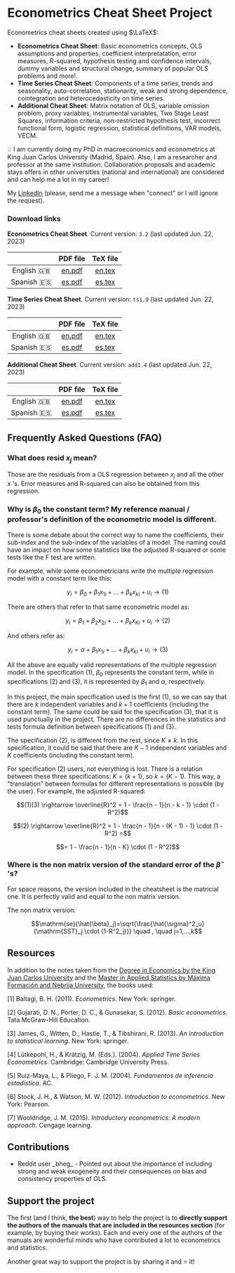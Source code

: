 # Econometrics Cheat Sheet Project

Econometrics cheat sheets created using $\LaTeX$:

* **Econometrics Cheat Sheet**: Basic econometrics concepts, OLS assumptions and properties, coefficient interpretatation, error measures, R-squared, hypothesis testing and confidence intervals, dummy variables and structural change, summary of popular OLS problems and more!.
* **Time Series Cheat Sheet**: Components of a time series, trends and seasonality, auto-correlation, stationarity, weak and strong dependence, cointegration and heterocedasticity on time series.
* **Additional Cheat Sheet**: Matrix notation of OLS, variable omission problem, proxy variables, instrumental variables, Two Stage Least Squares, information criteria, non-restricted hypothesis test, incorrect functional form, logistic regression, statistical definitions, VAR models, VECM.

:bulb: I am currently doing my PhD in macroeconomics and econometrics at King Juan Carlos University (Madrid, Spain). Also, I am a researcher and professor at the same institution. Collaboration proposals and academic stays offers in other universities (national and international) are considered and can help me a lot in my career!

My [LinkedIn](https://www.linkedin.com/in/marcelomorenop/) (please, send me a message when "connect" or I will ignore the request).

### Download links

**Econometrics Cheat Sheet**. Current version: `3.2` (last updated Jun. 22, 2023)

|              | PDF file                                                          | TeX file                                                          |
| :----------: | :---------------------------------------------------------------: | :---------------------------------------------------------------: |
| English :uk: | [en.pdf](econometrics-cheatsheet/econometrics-cheatsheet-en.pdf)  | [en.tex](econometrics-cheatsheet/econometrics-cheatsheet-en.tex)  |
| Spanish :es: | [es.pdf](econometrics-cheatsheet/econometrics-cheatsheet-es.pdf)  | [es.tex](econometrics-cheatsheet/econometrics-cheatsheet-es.tex)  |

**Time Series Cheat Sheet**. Current version: `ts1.9` (last updated Jun. 22, 2023)

|              | PDF file                                                        | TeX file                                                        |
| :----------: | :-------------------------------------------------------------: | :-------------------------------------------------------------: |
| English :uk: | [en.pdf](time-series-cheatsheet/time-series-cheatsheet-en.pdf)  | [en.tex](time-series-cheatsheet/time-series-cheatsheet-en.tex)  |
| Spanish :es: | [es.pdf](time-series-cheatsheet/time-series-cheatsheet-es.pdf)  | [es.tex](time-series-cheatsheet/time-series-cheatsheet-es.tex)  |


**Additional Cheat Sheet**. Current version: `add1.4` (last updated Jun. 22, 2023)

|              | PDF file                                                      | TeX file                                                      |
| :----------: | :-----------------------------------------------------------: | :-----------------------------------------------------------: |
| English :uk: | [en.pdf](additional-cheatsheet/additional-cheatsheet-en.pdf)  | [en.tex](additional-cheatsheet/additional-cheatsheet-en.tex)  |
| Spanish :es: | [es.pdf](additional-cheatsheet/additional-cheatsheet-es.pdf)  | [es.tex](additional-cheatsheet/additional-cheatsheet-es.tex)  |

## Frequently Asked Questions (FAQ)

### What does $\mathrm{resid}$ $x_j$ mean?

Those are the residuals from a OLS regression between $x_j$ and all the other $x$ 's. Error measures and R-squared can also be obtained from this regression.

### Why is $\beta_0$ the constant term? My reference manual / professor's definition of the econometric model is different.

There is some debate about the correct way to name the coefficients, their sub-index and the sub-index of the variables of a model. The naming could have an impact on how some statistics like the adjusted R-squared or some tests like the F test are written.

For example, while some econometricians write the multiple regression model with a constant term like this:

$$y_i = \beta_0 + \beta_1 x_{1i} + ... + \beta_k x_{ki} + u_i \rightarrow (1)$$

There are others that refer to that same econometric model as:

$$y_i = \beta_1 + \beta_2 x_{2i} + ... + \beta_k x_{Ki} + u_i \rightarrow (2)$$

And others refer as:

$$y_i = \alpha + \beta_1 x_{1i} + ... + \beta_k x_{ki} + u_i \rightarrow (3)$$

All the above are equally valid representations of the multiple regression model. In the specification $(1)$, $\beta_0$ represents the constant term, while in specifications $(2)$ and $(3)$, it is represented by $\beta_1$ and $\alpha$, respectively.

In this project, the main specification used is the first $(1)$, so we can say that there are $k$ independent variables and $k + 1$ coefficients (including the constant term). The same could be said for the specification $(3)$, that it is used punctually in the project. There are no differences in the statistics and tests formula definition between specifications $(1)$ and $(3)$.

The specification $(2)$, is different from the rest, since $K \neq k$. In this specification, it could be said that there are $K - 1$ independent variables and $K$ coefficients (including the constant term).

For specification $(2)$ users, not everything is lost. There is a relation between these three specifications: $K = (k + 1)$, so $k = (K - 1)$. This way, a "translation" between formulas for different representations is possible (by the user). For example, the adjusted R-squared:

$$(1)(3) \rightarrow \overline{R}^2 = 1 - \frac{n - 1}{n - k - 1} \cdot (1 - R^2)$$

$$(2) \rightarrow \overline{R}^2 = 1 - \frac{n - 1}{n - (K - 1) - 1} \cdot (1 - R^2) =$$

$$= 1 - \frac{n - 1}{n - K} \cdot (1 - R^2)$$

### Where is the non matrix version of the standard error of the $\hat{\beta}$ 's?

For space reasons, the version included in the cheatsheet is the matricial one. It is perfectly valid and equal to the non matrix version.

The non matrix version:

$$\mathrm{se}(\hat{\beta}_j)=\sqrt{\frac{\hat{\sigma}^2_u}{\mathrm{SST}_j \cdot (1-R^2_j)}} \quad , \quad j=1,...,k$$

## Resources

In addition to the notes taken from the [Degree in Economics by the King Juan Carlos University](https://www.urjc.es/universidad/calidad/560-economia) and the [Master in Applied Statistics by Máxima Formación and Nebrija University](https://www.maximaformacion.es/masters/master-de-estadistica-aplicada-con-r-software/), the books used:

[1] Baltagi, B. H. (2011). *Econometrics*. New York: springer.

[2] Gujarati, D. N., Porter, D. C., & Gunasekar, S. (2012). *Basic econometrics*. Tata McGraw-Hill Education.

[3] James, G., Witten, D., Hastie, T., & Tibshirani, R. (2013). *An introduction to statistical learning*. New York: springer.

[4] Lütkepohl, H., & Krätzig, M. (Eds.). (2004). *Applied Time Series Econometrics*. Cambridge: Cambridge University Press.

[5] Ruiz-Maya, L., & Pliego, F. J. M. (2004). *Fundamentos de inferencia estadística*. AC.

[6] Stock, J. H., & Watson, M. W. (2012). *Introduction to econometrics*. New York: Pearson.

[7] Wooldridge, J. M. (2015). *Introductory econometrics: A modern approach*. Cengage learning.

## Contributions

* Reddit user \_bheg_ - Pointed out about the importance of including strong and weak exogeneity and their consequences on bias and consistency properties of OLS.

## Support the project

The first (and I think, **the best**) way to help the project is to **directly support the authors of the manuals that are included in the resources section** (for example, by buying their works). Each and every one of the authors of the manuals are wonderful minds who have contributed a lot to econometrics and statistics. 

Another great way to support the project is by sharing it and :star: it!
